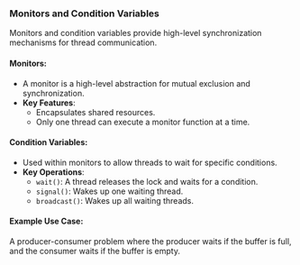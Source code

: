 ### Monitors and Condition Variables
Monitors and condition variables provide high-level synchronization mechanisms for thread communication.

#### Monitors:
- A monitor is a high-level abstraction for mutual exclusion and synchronization.
- **Key Features**:
  - Encapsulates shared resources.
  - Only one thread can execute a monitor function at a time.

#### Condition Variables:
- Used within monitors to allow threads to wait for specific conditions.
- **Key Operations**:
  - `wait()`: A thread releases the lock and waits for a condition.
  - `signal()`: Wakes up one waiting thread.
  - `broadcast()`: Wakes up all waiting threads.

#### Example Use Case:
A producer-consumer problem where the producer waits if the buffer is full, and the consumer waits if the buffer is empty.
